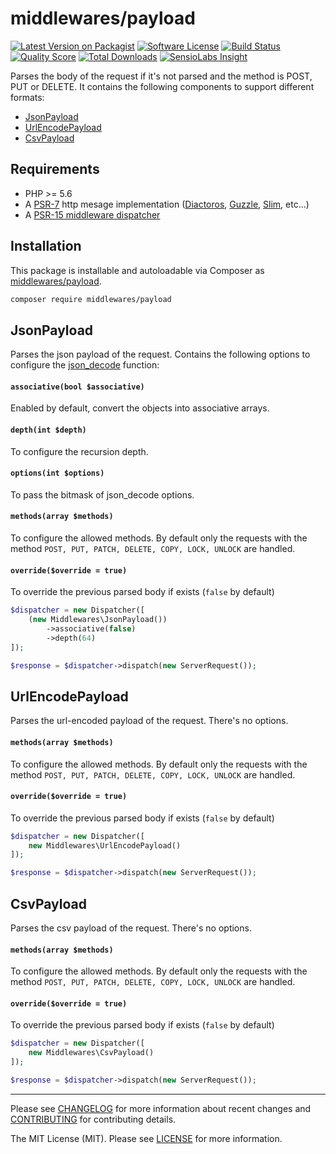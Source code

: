# middlewares/payload

[![Latest Version on Packagist][ico-version]][link-packagist]
[![Software License][ico-license]](LICENSE)
[![Build Status][ico-travis]][link-travis]
[![Quality Score][ico-scrutinizer]][link-scrutinizer]
[![Total Downloads][ico-downloads]][link-downloads]
[![SensioLabs Insight][ico-sensiolabs]][link-sensiolabs]

Parses the body of the request if it's not parsed and the method is POST, PUT or DELETE. It contains the following components to support different formats:

* [JsonPayload](#jsonpayload)
* [UrlEncodePayload](#urlencodepayload)
* [CsvPayload](#csvpayload)

## Requirements

* PHP >= 5.6
* A [PSR-7](https://packagist.org/providers/psr/http-message-implementation) http mesage implementation ([Diactoros](https://github.com/zendframework/zend-diactoros), [Guzzle](https://github.com/guzzle/psr7), [Slim](https://github.com/slimphp/Slim), etc...)
* A [PSR-15 middleware dispatcher](https://github.com/middlewares/awesome-psr15-middlewares#dispatcher)

## Installation

This package is installable and autoloadable via Composer as [middlewares/payload](https://packagist.org/packages/middlewares/payload).

```sh
composer require middlewares/payload
```

## JsonPayload

Parses the json payload of the request. Contains the following options to configure the [json_decode](http://php.net/manual/en/function.json-decode.php) function:

#### `associative(bool $associative)`

Enabled by default, convert the objects into associative arrays.

#### `depth(int $depth)`

To configure the recursion depth.

#### `options(int $options)`

To pass the bitmask of json_decode options.

#### `methods(array $methods)`

To configure the allowed methods. By default only the requests with the method `POST, PUT, PATCH, DELETE, COPY, LOCK, UNLOCK` are handled.

#### `override($override = true)`

To override the previous parsed body if exists (`false` by default)

```php
$dispatcher = new Dispatcher([
	(new Middlewares\JsonPayload())
		->associative(false)
		->depth(64)
]);

$response = $dispatcher->dispatch(new ServerRequest());
```

## UrlEncodePayload

Parses the url-encoded payload of the request. There's no options.

#### `methods(array $methods)`

To configure the allowed methods. By default only the requests with the method `POST, PUT, PATCH, DELETE, COPY, LOCK, UNLOCK` are handled.

#### `override($override = true)`

To override the previous parsed body if exists (`false` by default)

```php
$dispatcher = new Dispatcher([
    new Middlewares\UrlEncodePayload()
]);

$response = $dispatcher->dispatch(new ServerRequest());
```

## CsvPayload

Parses the csv payload of the request. There's no options.

#### `methods(array $methods)`

To configure the allowed methods. By default only the requests with the method `POST, PUT, PATCH, DELETE, COPY, LOCK, UNLOCK` are handled.

#### `override($override = true)`

To override the previous parsed body if exists (`false` by default)

```php
$dispatcher = new Dispatcher([
    new Middlewares\CsvPayload()
]);

$response = $dispatcher->dispatch(new ServerRequest());
```

---

Please see [CHANGELOG](CHANGELOG.md) for more information about recent changes and [CONTRIBUTING](CONTRIBUTING.md) for contributing details.

The MIT License (MIT). Please see [LICENSE](LICENSE) for more information.

[ico-version]: https://img.shields.io/packagist/v/middlewares/payload.svg?style=flat-square
[ico-license]: https://img.shields.io/badge/license-MIT-brightgreen.svg?style=flat-square
[ico-travis]: https://img.shields.io/travis/middlewares/payload/master.svg?style=flat-square
[ico-scrutinizer]: https://img.shields.io/scrutinizer/g/middlewares/payload.svg?style=flat-square
[ico-downloads]: https://img.shields.io/packagist/dt/middlewares/payload.svg?style=flat-square
[ico-sensiolabs]: https://img.shields.io/sensiolabs/i/7200be66-ac83-455c-bc85-c40eb569b94c.svg?style=flat-square

[link-packagist]: https://packagist.org/packages/middlewares/payload
[link-travis]: https://travis-ci.org/middlewares/payload
[link-scrutinizer]: https://scrutinizer-ci.com/g/middlewares/payload
[link-downloads]: https://packagist.org/packages/middlewares/payload
[link-sensiolabs]: https://insight.sensiolabs.com/projects/7200be66-ac83-455c-bc85-c40eb569b94c
